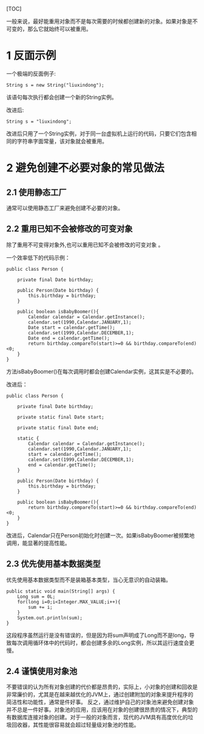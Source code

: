 [TOC]

一般来说，最好能重用对象而不是每次需要的时候都创建新的对象。如果对象是不可变的，那么它就始终可以被重用。

# 1 反面示例 

一个极端的反面例子: 

```
String s = new String("liuxindong");
```

该语句每次执行都会创建一个新的String实例。



改进后: 

```
String s = "liuxindong";
```

改进后只用了一个String实例，对于同一台虚拟机上运行的代码，只要它们包含相同的字符串字面常量，该对象就会被重用。



# 2 避免创建不必要对象的常见做法

## 2.1 使用静态工厂

通常可以使用静态工厂来避免创建不必要的对象。



## 2.2 重用已知不会被修改的可变对象 

除了重用不可变得对象外,也可以重用已知不会被修改的可变对象 。

一个效率低下的代码示例：

```
public class Person {
    
    private final Date birthday;

    public Person(Date birthday) {
        this.birthday = birthday;
    }
    
    public boolean isBabyBoomer(){
        Calendar calendar = Calendar.getInstance();
        calendar.set(1990,Calendar.JANUARY,1);
        Date start = calendar.getTime();
        calendar.set(1999,Calendar.DECEMBER,1);
        Date end = calendar.getTime();
        return birthday.compareTo(start)>=0 && birthday.compareTo(end)<0;
    }
}
```

方法isBabyBoomer()在每次调用时都会创建Calendar实例，这其实是不必要的。 


改进后：

```
public class Person {

    private final Date birthday;

    private static final Date start;

    private static final Date end;
    
    static {
        Calendar calendar = Calendar.getInstance();
        calendar.set(1990,Calendar.JANUARY,1);
        start = calendar.getTime();
        calendar.set(1999,Calendar.DECEMBER,1);
        end = calendar.getTime();
    }

    public Person(Date birthday) {
        this.birthday = birthday;
    }

    public boolean isBabyBoomer(){
        return birthday.compareTo(start)>=0 && birthday.compareTo(end)<0;
    }
}
```

改进后，Calendar只在Person初始化时创建一次。如果isBabyBoomer被频繁地调用，能显著的提高性能。



## 2.3  优先使用基本数据类型

优先使用基本数据类型而不是装箱基本类型，当心无意识的自动装箱。 

```
public static void main(String[] args) {
    Long sum = 0L;
    for(long i=0;i<Integer.MAX_VALUE;i++){
        sum += i;
    }
    System.out.println(sum);
}
```

这段程序虽然运行是没有错误的，但是因为将sum声明成了Long而不是long，导致每次调用循环体中的代码时，都会创建多余的Long实例，所以其运行速度会更慢。



## 2.4 谨慎使用对象池

不要错误的认为所有对象创建的代价都是昂贵的，实际上，小对象的创建和回收是非常廉价的，尤其是在越来越优化的JVM上，通过创建附加的对象来提升程序的简洁性和功能性，通常是件好事。
反之，通过维护自己的对象池来避免创建对象并不总是一件好事。对象池的应用，应该用在对象的创建很昂贵的情况下，典型的有数据库连接对象的创建。对于一般的对象而言，现代的JVM具有高度优化的垃圾回收器，其性能很容易就会超过轻量级对象池的性能。